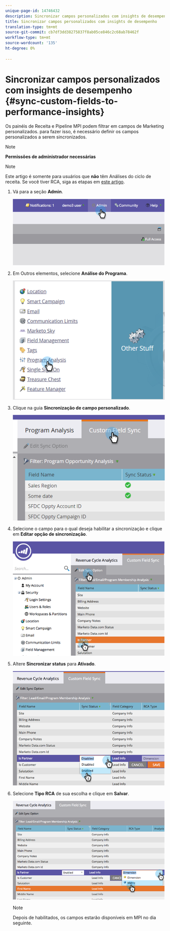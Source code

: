 ```yaml
---
unique-page-id: 14746432
description: Sincronizar campos personalizados com insights de desempenho - Documentos do Marketing - Documentação do produto
title: Sincronizar campos personalizados com insights de desempenho
translation-type: tm+mt
source-git-commit: cb7df3dd38275837f8ab05ce846c2c68ab78462f
workflow-type: tm+mt
source-wordcount: '135'
ht-degree: 0%

---
```



# Sincronizar campos personalizados com insights de desempenho {#sync-custom-fields-to-performance-insights}

Os painéis de Receita e Pipeline MPI podem filtrar em campos de Marketing personalizados. para fazer isso, é necessário definir os campos personalizados a serem sincronizados.

>[!NOTE]
>
>**Permissões de administrador necessárias**

>[!NOTE]
>
>Este artigo é somente para usuários que **não** têm Análises do ciclo de receita. Se você tiver RCA, siga as etapas em [este artigo](/help/marketo/product-docs/reporting/revenue-cycle-analytics/revenue-explorer/sync-custom-fields-to-the-revenue-explorer.md).

1. Vá para a seção **Admin**.

   ![](assets/image2014-9-19-9-3a51-3a11.png)

1. Em Outros elementos, selecione **Análise do Programa**.

   ![](assets/2-3.png)

1. Clique na guia **Sincronização de campo personalizado**.

   ![](assets/3-5.png)

1. Selecione o campo para o qual deseja habilitar a sincronização e clique em **Editar opção de sincronização**.

   ![](assets/image2014-9-19-9-3a51-3a36.png)

1. Altere **Sincronizar status** para **Ativado**.

   ![](assets/image2014-9-19-9-3a51-3a45.png)

1. Selecione **Tipo RCA** de sua escolha e clique em **Salvar**.

   ![](assets/image2014-9-19-9-3a51-3a52.png)

   >[!NOTE]
   >
   >Depois de habilitados, os campos estarão disponíveis em MPI no dia seguinte.
